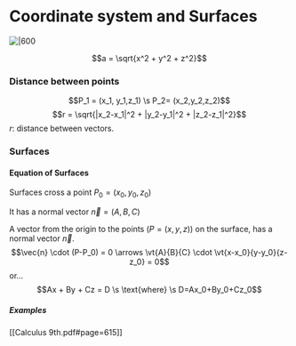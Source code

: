 # Coordinate system and Surfaces

![|600](https://external-content.duckduckgo.com/iu/?u=http%3A%2F%2Fzone.ni.com%2Fimages%2Freference%2Fen-XX%2Fhelp%2F371361R-01%2Floc_eps_3dcoordconv.gif&f=1&nofb=1)

$$a = \sqrt{x^2 + y^2 + z^2}$$

### Distance between points
$$P_1 = (x_1, y_1,z_1) \s P_2= (x_2,y_2,z_2)$$
$$r = \sqrt{|x_2-x_1|^2 + |y_2-y_1|^2 + |z_2-z_1|^2}$$
$r$: distance between vectors.


### Surfaces

#### Equation of Surfaces
Surfaces cross a point $P_0 = (x_0,y_0,z_0)$

It has a normal vector $\vec{n} = (A,B,C)$

A vector from the origin to the points ($P = (x,y,z)$) on the surface, has a normal vector $\vec{n}$.
$$\vec{n} \cdot (P-P_0) = 0 \arrows \vt{A}{B}{C} \cdot \vt{x-x_0}{y-y_0}{z-z_0} = 0$$
or...
$$Ax + By + Cz = D \s \text{where} \s D=Ax_0+By_0+Cz_0$$


##### Examples
[[Calculus 9th.pdf#page=615]]